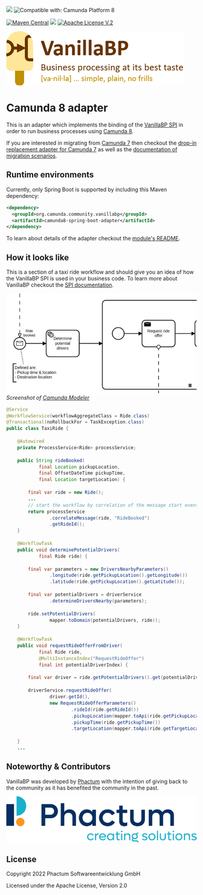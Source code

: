 [![](https://img.shields.io/badge/Community%20Extension-An%20open%20source%20community%20maintained%20project-FF4700)](https://github.com/camunda-community-hub/community)
![Compatible with: Camunda Platform 8](https://img.shields.io/badge/Compatible%20with-Camunda%20Platform%208-0072Ce)

[![Maven Central](https://maven-badges.herokuapp.com/maven-central/org.camunda.community.vanillabp/camunda8-adapter/badge.svg)](https://maven-badges.herokuapp.com/maven-central/org.camunda.community.vanillabp/camunda8-adapter)
[![](https://img.shields.io/badge/Lifecycle-Incubating-blue)](https://github.com/Camunda-Community-Hub/community/blob/main/extension-lifecycle.md#incubating-)
[![Apache License V.2](https://img.shields.io/badge/license-Apache%20V.2-blue.svg)](./LICENSE)

![VanillaBP](./readme/vanillabp-headline.png)

# Camunda 8 adapter

This is an adapter which implements the binding of the [VanillaBP SPI](https://github.com/vanillabp/spi-for-java) in order to run business processes using [Camunda 8](https://docs.camunda.io).

If you are interested in migrating from [Camunda 7](https://docs.camunda.org) then checkout the [drop-in replacement adapter for Camunda 7](https://github.com/camunda-community-hub/vanillabp-camunda7-adapter) as well as the [documentation of migration scenarios](https://github.com/vanillabp/spring-boot-support#migrating-from-one-bpm-system-to-another).

## Runtime environments

Currently, only Spring Boot is supported by including this Maven dependency:

```xml
<dependency>
  <groupId>org.camunda.community.vanillabp</groupId>
  <artifactId>camunda8-spring-boot-adapter</artifactId>
</dependency>
```

To learn about details of the adapter checkout the [module's README](./spring-boot/README.md). 

## How it looks like

This is a section of a taxi ride workflow and should give you an idea of how the VanillaBP SPI is used in your business code. To learn more about VanillaBP checkout the [SPI documentation](https://github.com/vanillabp/spi-for-java).

![Section of a taxi ride workflow](./readme/example.png) *Screenshot of [Camunda Modeler](https://camunda.com/en/download/modeler/)*

```java
@Service
@WorkflowService(workflowAggregateClass = Ride.class)
@Transactional(noRollbackFor = TaskException.class)
public class TaxiRide {
    
    @Autowired
    private ProcessService<Ride> processService;
    
    public String rideBooked(
            final Location pickupLocation,
            final OffsetDateTime pickupTime,
            final Location targetLocation) {
        
        final var ride = new Ride();
        ...
        // start the workflow by correlation of the message start event
        return processService
                .correlateMessage(ride, "RideBooked")
                .getRideId();
    }
    
    @WorkflowTask
    public void determinePotentialDrivers(
            final Ride ride) {
        
        final var parameters = new DriversNearbyParameters()
                .longitude(ride.getPickupLocation().getLongitude())
                .latitude(ride.getPickupLocation().getLatitude());

        final var potentialDrivers = driverService
                .determineDriversNearby(parameters);

        ride.setPotentialDrivers(
                mapper.toDomain(potentialDrivers, ride));
    }

    @WorkflowTask
    public void requestRideOfferFromDriver(
            final Ride ride,
            @MultiInstanceIndex("RequestRideOffer")
            final int potentialDriverIndex) {
        
        final var driver = ride.getPotentialDrivers().get(potentialDriverIndex);
        
        driverService.requestRideOffer(
                driver.getId(),
                new RequestRideOfferParameters()
                        .rideId(ride.getRideId())
                        .pickupLocation(mapper.toApi(ride.getPickupLocation()))
                        .pickupTime(ride.getPickupTime())
                        .targetLocation(mapper.toApi(ride.getTargetLocation())));
        
    }
    ...
```

## Noteworthy & Contributors

VanillaBP was developed by [Phactum](https://www.phactum.at) with the intention of giving back to the community as it has benefited the community in the past.

![Phactum](./readme/phactum.png)

## License

Copyright 2022 Phactum Softwareentwicklung GmbH

Licensed under the Apache License, Version 2.0
